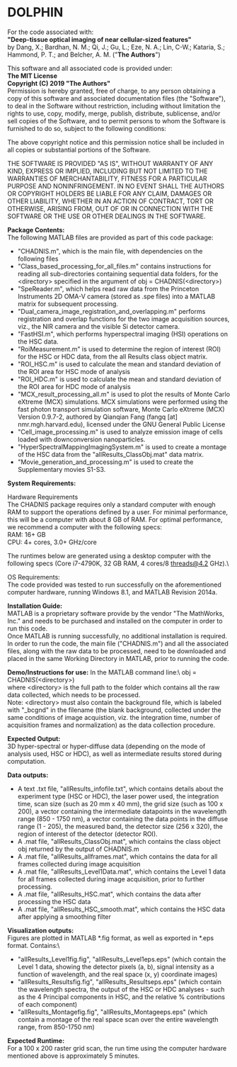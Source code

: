 # DOLPHIN

For the code associated with:\
**"Deep-tissue optical imaging of near cellular-sized features"**\
by Dang, X.; Bardhan, N. M.; Qi, J.; Gu, L.; Eze, N. A.; Lin, C-W.; Kataria, S.; Hammond, P. T.; and Belcher, A. M. ("**The Authors**")

This software and all associated code is provided under:\
**The MIT License**\
**Copyright (C) 2019 "The Authors"**\
Permission is hereby granted, free of charge, to any person obtaining a copy of this software and associated documentation files (the "Software"), to deal in the Software without restriction, including without limitation the rights to use, copy, modify, merge, publish, distribute, sublicense, and/or sell copies of the Software, and to permit persons to whom the Software is furnished to do so, subject to the following conditions:

The above copyright notice and this permission notice shall be included in all copies or substantial portions of the Software.

THE SOFTWARE IS PROVIDED "AS IS", WITHOUT WARRANTY OF ANY KIND, EXPRESS OR IMPLIED, INCLUDING BUT NOT LIMITED TO THE WARRANTIES OF MERCHANTABILITY, FITNESS FOR A PARTICULAR PURPOSE AND NONINFRINGEMENT. IN NO EVENT SHALL THE AUTHORS OR COPYRIGHT HOLDERS BE LIABLE FOR ANY CLAIM, DAMAGES OR OTHER LIABILITY, WHETHER IN AN ACTION OF CONTRACT, TORT OR OTHERWISE, ARISING FROM, OUT OF OR IN CONNECTION WITH THE SOFTWARE OR THE USE OR OTHER DEALINGS IN THE SOFTWARE.

**Package Contents:**\
The following MATLAB files are provided as part of this code package:
- "CHADNIS.m", which is the main file, with dependencies on the following files
- "Class_based_processing_for_all_files.m" contains instructions for reading all sub-directories containing sequential data folders, for the \<directory\> specified in the argument of obj = CHADNIS(\<directory\>)
- "SpeReader.m", which helps read raw data from the Princeton Instruments 2D OMA-V camera (stored as .spe files) into a MATLAB matrix for subsequent processing.
- "Dual_camera_image_registration_and_overlapping.m" performs registration and overlap functions for the two image acquisition sources, viz., the NIR camera and the visible Si detector camera.
- "FastHSI.m", which performs hyperspectral imaging (HSI) operations on the HSC data.
- "RoiMeasurement.m" is used to determine the region of interest (ROI) for the HSC or HDC data, from the all Results class object matrix.
- "ROI_HSC.m" is used to calculate the mean and standard deviation of the ROI area for HSC mode of analysis
- "ROI_HDC.m" is used to calculate the mean and standard deviation of the ROI area for HDC mode of analysis
- "MCX_result_processing_all.m" is used to plot the results of Monte Carlo eXtreme (MCX) simulations. MCX simulations were performed using the fast photon transport simulation software, Monte Carlo eXtreme (MCX) Version 0.9.7-2, authored by Qianqian Fang (fangq [at] nmr.mgh.harvard.edu), licensed under the GNU General Public License
- "Cell_image_processing.m" is used to analyze emission image of cells loaded with downconversion nanoparticles.
- "HyperSpectralMappingImagingSystem.m" is used to create a montage of the HSC data from the "allResults_ClassObj.mat" data matrix.
- "Movie_generation_and_processing.m" is used to create the Supplementary movies S1-S3.


**System Requirements:**

Hardware Requirements\
The CHADNIS package requires only a standard computer with enough RAM to support the operations defined by a user. For minimal performance, this will be a computer with about 8 GB of RAM. For optimal performance, we recommend a computer with the following specs:\
RAM: 16+ GB\
CPU: 4+ cores, 3.0+ GHz/core

The runtimes below are generated using a desktop computer with the following specs (Core i7-4790K, 32 GB RAM, 4 cores/8 threads@4.2 GHz).\

OS Requirements:\
The code provided was tested to run successfully on the aforementioned computer hardware, running Windows 8.1, and MATLAB Revision 2014a. 



**Installation Guide:**\
MATLAB is a proprietary software provide by the vendor "The MathWorks, Inc." and needs to be purchased and installed on the computer in order to run this code.\
Once MATLAB is running successfully, no additional installation is required.\
In order to run the code, the main file ("CHADNIS.m") and all the associated files, along with the raw data to be processed, need to be downloaded and placed in the same Working Directory in MATLAB, prior to running the code.



**Demo/Instructions for use:**
In the MATLAB command line:\ 
obj = CHADNIS(\<directory\>)\
where \<directory\> is the full path to the folder which contains all the raw data collected, which needs to be processed.\
Note: \<directory\> must also contain the background file, which is labeled with "\_bcgnd" in the filename (the blank background, collected under the same conditions of image acquistion, viz. the integration time, number of acquisition frames and normalization) as the data collection procedure.



**Expected Output:**  
3D hyper-spectral or hyper-diffuse data (depending on the mode of analysis used, HSC or HDC), as well as intermediate results stored during computation.

**Data outputs:**
* A text .txt file, "allResults_infofile.txt", which contains details about the experiment type (HSC or HDC), the laser power used, the integration time, scan size (such as 20 mm x 40 mm), the grid size (such as 100 x 200), a vector containing the intermediate datapoints in the wavelength range (850 - 1750 nm), a vector containing the data points in the diffuse range (1 - 205), the measured band, the detector size (256 x 320), the region of interest of the detector (detector ROI).
* A .mat file, "allResults_ClassObj.mat", which contains the class object obj returned by the output of CHADNIS.m
* A .mat file, "allResults_allframes.mat", which contains the data for all frames collected during image acquisition 
* A .mat file, "allResults_Level1Data.mat", which contains the Level 1 data for all frames collected during image acquisition, prior to further processing.
* A .mat file, "allResults_HSC.mat", which contains the data after processing the HSC data
* A .mat file, "allResults_HSC_smooth.mat", which contains the HSC data after applying a smoothing filter
 
**Visualization outputs:**\
Figures are plotted in MATLAB \*.fig format, as well as exported in \*.eps format. Contains:\ 
* "allResults_Level1fig.fig", "allResults_Level1eps.eps" (which contain the Level 1 data, showing the detector pixels (a, b), signal intensity as a function of wavelength, and the real space (x, y) coordinate images) 
* "allResults_Resultsfig.fig", "allResults_Resultseps.eps" (which contain the wavelength spectra, the output of the HSC or HDC analyses - such as the 4 Principal components in HSC, and the relative % contributions of each component)
* "allResults_Montagefig.fig", "allResults_Montageeps.eps" (which contain a montage of the real space scan over the entire wavelength range, from 850-1750 nm) 



**Expected Runtime:**\
For a 100 x 200 raster grid scan, the run time using the computer hardware mentioned above is approximately 5 minutes. 
